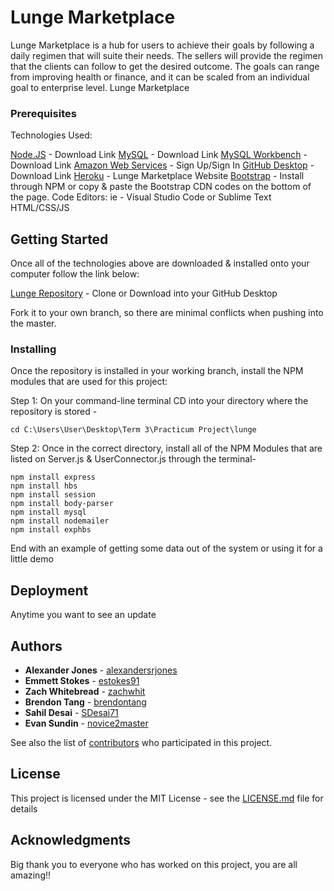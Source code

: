 # Lunge Marketplace

Lunge Marketplace is a hub for users to achieve their goals by following a daily regimen that will suite their needs. 
The sellers will provide the regimen that the clients can follow to get the desired outcome.
The goals can range from improving health or finance, and it can be scaled from an individual goal to enterprise level.
Lunge Marketplace  


### Prerequisites

Technologies Used:


[Node.JS](https://nodejs.org/en/download/) - Download Link
[MySQL](https://dev.mysql.com/downloads/installer/) - Download Link
[MySQL Workbench](https://dev.mysql.com/downloads/workbench/) - Download Link
[Amazon Web Services](https://aws.amazon.com/) - Sign Up/Sign In 
[GitHub Desktop](https://desktop.github.com/) - Download Link
[Heroku](https://lunge-2.herokuapp.com) - Lunge Marketplace Website
[Bootstrap](https://getbootstrap.com/) -  Install through NPM or copy & paste the Bootstrap CDN codes on the bottom of the page.
Code Editors: ie - Visual Studio Code or Sublime Text
HTML/CSS/JS


## Getting Started
Once all of the technologies above are downloaded & installed onto your computer follow the link below:

[Lunge Repository](https://github.com/alexandersrjones/lunge) - Clone or Download into your GitHub Desktop

Fork it to your own branch, so there are minimal conflicts when pushing into the master.


### Installing

Once the repository is installed in your working branch, install the NPM modules that are used for this project:


Step 1: On your command-line terminal CD into your directory where the repository is stored - 

```
cd C:\Users\User\Desktop\Term 3\Practicum Project\lunge
```

Step 2: Once in the correct directory, install all of the NPM Modules that are listed on Server.js & UserConnector.js through the terminal- 

```
npm install express
npm install hbs
npm install session
npm install body-parser
npm install mysql
npm install nodemailer
npm install exphbs
```

End with an example of getting some data out of the system or using it for a little demo


## Deployment

Anytime you want to see an update 

## Authors

* **Alexander Jones** - [alexandersrjones](https://github.com/alexandersrjones)
* **Emmett Stokes** - [estokes91](https://github.com/estokes91)
* **Zach Whitebread** - [zachwhit](https://github.com/zachwhit)
* **Brendon Tang** - [brendontang](https://github.com/brendontang)
* **Sahil Desai** - [SDesai71](https://github.com/SDesai71)
* **Evan Sundin** - [novice2master](https://github.com/novice2master)


See also the list of [contributors](https://github.com/your/project/contributors) who participated in this project.

## License

This project is licensed under the MIT License - see the [LICENSE.md](LICENSE.md) file for details

## Acknowledgments

Big thank you to everyone who has worked on this project, you are all amazing!! 
